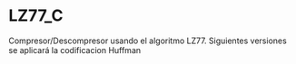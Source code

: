 # LZ77_C
 Compresor/Descompresor usando el algoritmo LZ77. Siguientes versiones se aplicará la codificacion Huffman
